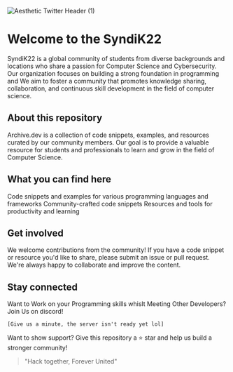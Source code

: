 ![Aesthetic Twitter Header (1)](https://github.com/user-attachments/assets/19a3b43c-90e9-4879-afb7-a79713fb6eae)

# Welcome to the SyndiK22
SyndiK22  is a global community of students from diverse backgrounds and locations who share a passion for Computer Science and Cybersecurity. Our organization focuses on building a strong foundation in programming and We aim to foster a community that promotes knowledge sharing, collaboration, and continuous skill development in the field of computer science.

## About this repository
Archive.dev is a collection of code snippets, examples, and resources curated by our community members. Our goal is to provide a valuable resource for students and professionals to learn and grow in the field of Computer Science.

## What you can find here
Code snippets and examples for various programming languages and frameworks
Community-crafted code snippets
Resources and tools for productivity and learning

## Get involved
We welcome contributions from the community! If you have a code snippet or resource you'd like to share, please submit an issue or pull request. We're always happy to collaborate and improve the content.

## Stay connected
Want to Work on your Programming skills whislt Meeting Other Developers?
Join Us on discord!

```
[Give us a minute, the server isn't ready yet lol]
```

Want to show support? Give this repository a ⭐ star and help us build a stronger community!



> "Hack together, Forever United"


